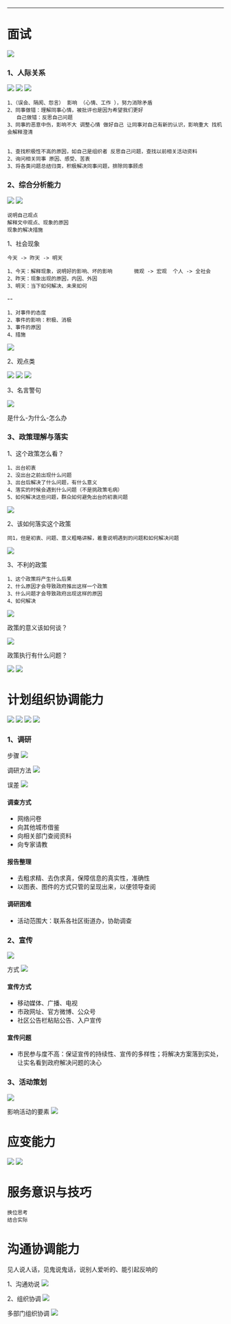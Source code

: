 
---
# 面试
![](/img/面试1.jpg)

### 1、人际关系
![](/img/面试2.jpg)
![](/img/面试3.jpg)
![](/img/面试4.jpg)

	1、（误会、隔阂、怨言） 影响 （心情、工作 ），努力消除矛盾
	2、同事做错：理解同事心情，被批评也是因为希望我们更好
	   自己做错：反思自己问题
	3、同事的恶意中伤，影响不大 调整心情 做好自己 让同事对自己有新的认识，影响重大 找机会解释澄清
	

	1、查找积极性不高的原因，如自己是组织者 反思自己问题，查找以前相关活动资料
	2、询问相关同事 原因、感受、苦衷
	3、将各类问题总结归类，积极解决同事问题，排除同事顾虑
	

### 2、综合分析能力
![](/img/面试5.jpg)
![](/img/面试6.jpg)

	说明自己观点
	解释文中观点、现象的原因
	现象的解决措施

1、社会现象

	今天 -> 昨天 -> 明天

	1、今天：解释现象，说明好的影响、坏的影响		微观 -> 宏观  个人 -> 全社会
	2、昨天：现象出现的原因，内因、外因
	3、明天：当下如何解决、未来如何
	
--

	1、对事件的态度
	2、事件的影响：积极、消极
	3、事件的原因
	4、措施
![](/img/面试7.jpg)

2、观点类

![](/img/面试8.jpg)
![](/img/面试9.jpg)
![](/img/面试10.jpg)

3、名言警句

![](/img/面试11.jpg)

是什么-为什么-怎么办

### 3、政策理解与落实

1、这个政策怎么看？

	1、出台初衷
	2、没出台之前出现什么问题
	3、出台后解决了什么问题，有什么意义
	4、落实的时候会遇到什么问题（不是挑政策毛病）
	5、如何解决这些问题，群众如何避免出台的初衷问题

![](/img/面试12.jpg)

2、该如何落实这个政策

	同1，但是初衷、问题、意义粗略讲解，着重说明遇到的问题和如何解决问题

![](/img/面试13.jpg)

3、不利的政策

	1、这个政策将产生什么后果
	2、什么原因才会导致政府推出这样一个政策
	3、什么问题才会导致政府出现这样的原因
	4、如何解决

![](/img/面试14.jpg)

政策的意义该如何谈？

![](/img/面试15.jpg)

政策执行有什么问题？

![](/img/面试16.jpg)
![](/img/面试17.jpg)

# 计划组织协调能力

![](/img/面试18.jpg)
![](/img/面试19.jpg)
![](/img/面试20.jpg)
![](/img/面试21.jpg)

### 1、调研

步骤
![](/img/面试22.jpg)

调研方法
![](/img/面试23.jpg)

误差
![](/img/面试24.jpg)

#### 调查方式
- 网络问卷
- 向其他城市借鉴
- 向相关部门查阅资料
- 向专家请教

#### 报告整理
- 去粗求精、去伪求真，保障信息的真实性，准确性
- 以图表、图件的方式只管的呈现出来，以便领导查阅

#### 调研困难
- 活动范围大：联系各社区街道办，协助调查

### 2、宣传
![](/img/面试25.jpg)

方式
![](/img/面试26.jpg)

#### 宣传方式
- 移动媒体、广播、电视
- 市政网址、官方微博、公众号
- 社区公告栏粘贴公告、入户宣传

#### 宣传问题
- 市民参与度不高：保证宣传的持续性、宣传的多样性；将解决方案落到实处，让实名看到政府解决问题的决心

### 3、活动策划
![](/img/面试27.jpg)

影响活动的要素
![](/img/面试28.jpg)

# 应变能力
![](/img/面试29.jpg)
![](/img/面试30.jpg)

# 服务意识与技巧
	
	换位思考
	结合实际
	
# 沟通协调能力
见人说人话，见鬼说鬼话，说别人爱听的、能引起反响的

1、沟通劝说
![](/img/面试31.jpg)

2、组织协调
![](/img/面试32.jpg)

多部门组织协调
![](/img/面试33.jpg)


